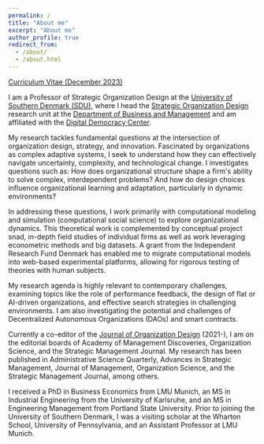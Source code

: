 ```yaml
---
permalink: /
title: "About me"
excerpt: "About me"
author_profile: true
redirect_from:
  - /about/
  - /about.html
---
```


[Curriculum Vitae (December 2023)](http://oliverbaumann.github.io/files/Oliver_Baumann_CV_December2023.pdf)

I am a Professor of Strategic Organization Design at the [University of Southern Denmark (SDU)](https://sdu.dk), where I head the [Strategic Organization Design](http://www.sod-research.com) research unit at the [Department of Business and Management](https://www.sdu.dk/en/om-sdu/institutter-centre/i_virksomhedsledelse) and am affiliated with the [Digital Democracy Center](www.sdu.dk/ddc). 

My research tackles fundamental questions at the intersection of organization design, strategy, and innovation. Fascinated by organizations as complex adaptive systems, I seek to understand how they can effectively navigate uncertainty, complexity, and technological change. I investigates questions such as: How does organizational structure shape a firm's ability to solve complex, interdependent problems? And how do design choices influence organizational learning and adaptation, particularly in dynamic environments?

In addressing these questions, I work primarily with computational modeling and simulation (computational social science) to explore organizational dynamics. This theoretical work is complemented by conceptual project snad, in-depth field studies of individual firms as well as work leveraging econometric methods and big datasets. A grant from the Independent Research Fund Denmark has enabled me to migrate computational models into web-based experimental platforms, allowing for rigorous testing of theories with human subjects.

My research agenda is highly relevant to contemporary challenges, examining topics like the role of performance feedback, the design of flat or AI-driven organizations, and effective search strategies in challenging environments. I am also investigating the potential and challenges of Decentralized Autonomous Organizations (DAOs) and smart contracts.

Currently a co-editor of the [Journal of Organization Design](https://www.springer.com/journal/41469) (2021-), I am on the editorial boards of Academy of Management Discoveries, Organization Science, and the Strategic Management Journal. My research has been published in Administrative Science Quarterly, Advances in Strategic Management, Journal of Management, Organization Science, and the Strategic Management Journal, among others.

I received a PhD in Business Economics from LMU Munich, an MS in Industrial Engineering from the University of Karlsruhe, and an MS in Engineering Management from Portland State University. Prior to joining the University of Southern Denmark, I was a visiting scholar at the Wharton School, University of Pennsylvania, and an Assistant Professor at LMU Munich.
